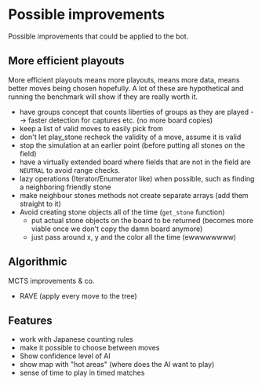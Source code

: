 # Possible improvements

Possible improvements that could be applied to the bot.

## More efficient playouts
More efficient playouts means more playouts, means more data, means better moves being chosen hopefully.
A lot of these are hypothetical and running the benchmark will show if they are really worth it.

* have groups concept that counts liberties of groups as they are played --> faster detection for captures etc. (no more board copies)
* keep a list of valid moves to easily pick from
* don't let play_stone recheck the validity of a move, assume it is valid
* stop the simulation at an earlier point (before putting all stones on the field)
* have a virtually extended board where fields that are not in the field are `NEUTRAL` to avoid range checks.
* lazy operations (Iterator/Enumerator like) when possible, such as finding a neighboring friendly stone
* make neighbour stones methods not create separate arrays (add them straight to it)
* Avoid creating stone objects all of the time (`get_stone` function)
  * put actual stone objects on the board to be returned (becomes more viable once we don't copy the damn board anymore)
  * just pass around x, y and the color all the time (ewwwwwwww)

## Algorithmic
MCTS improvements & co.

* RAVE (apply every move to the tree)



## Features
* work with Japanese counting rules
* make it possible to choose between moves
* Show confidence level of AI
* show map with "hot areas" (where does the AI want to play)
* sense of time to play in timed matches